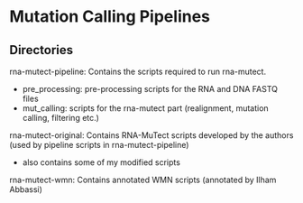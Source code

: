 # Mutation Calling Pipelines

## Directories

rna-mutect-pipeline: Contains the scripts required to run rna-mutect.
  - pre_processing: pre-processing scripts for the RNA and DNA FASTQ files
  - mut_calling: scripts for the rna-mutect part (realignment, mutation calling, filtering etc.)

rna-mutect-original: Contains RNA-MuTect scripts developed by the authors (used by pipeline scripts in rna-mutect-pipeline)
  - also contains some of my modified scripts

rna-mutect-wmn: Contains annotated WMN scripts (annotated by Ilham Abbassi)
